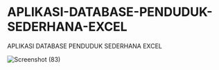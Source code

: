 # APLIKASI-DATABASE-PENDUDUK-SEDERHANA-EXCEL
APLIKASI DATABASE PENDUDUK SEDERHANA EXCEL

![Screenshot (83)](https://user-images.githubusercontent.com/57186921/115131205-e5d4da00-a028-11eb-90eb-7414a8394858.png)
